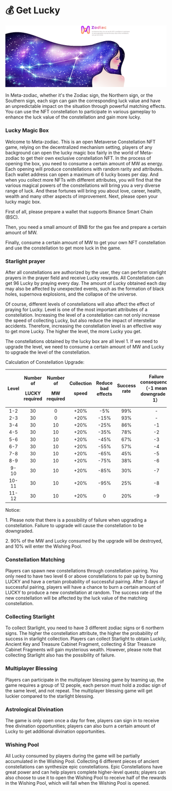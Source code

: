# 💰 Get Lucky

![](.gitbook/assets/玩法.png)

In Meta-zodiac, whether it's the Zodiac sign, the Northern sign, or the Southern sign, each sign can gain the corresponding luck value and have an unpredictable impact on the situation through powerful matching effects. You can use the NFT constellation to participate in various gameplay to enhance the luck value of the constellation and gain more lucky.

### Lucky Magic Box

Welcome to Meta-zodiac. This is an open Metaverse Constellation NFT game, relying on the decentralized mechanism setting, players of any background can open the lucky magic box fairly in the world of Meta-zodiac to get their own exclusive constellation NFT. In the process of opening the box, you need to consume a certain amount of MW as energy. Each opening will produce constellations with random rarity and attributes. Each wallet address can open a maximum of 6 lucky boxes per day. And when you collect more NFTs with different attributes, you will find that the various magical powers of the constellations will bring you a very diverse range of luck. And these fortunes will bring you about love, career, health, wealth and many other aspects of improvement. Next, please open your lucky magic box.

First of all, please prepare a wallet that supports Binance Smart Chain (BSC).

Then, you need a small amount of BNB for the gas fee and prepare a certain amount of MW.

Finally, consume a certain amount of MW to get your own NFT constellation and use the constellation to get more luck in the game.

### **Starlight prayer**

After all constellations are authorized by the user, they can perform starlight prayers in the prayer field and receive Lucky rewards. All Constellation can get 96 Lucky by praying every day. The amount of Lucky obtained each day may also be affected by unexpected events, such as the formation of black holes, supernova explosions, and the collapse of the universe.

&#x20;

Of course, different levels of constellations will also affect the effect of praying for Lucky. Level is one of the most important attributes of a constellation. Increasing the level of a constellation can not only increase the speed of collecting Lucky, but also reduce the impact of interstellar accidents. Therefore, increasing the constellation level is an effective way to get more Lucky. The higher the level, the more Lucky you get.

&#x20;

The constellations obtained by the lucky box are all level 1. If we need to upgrade the level, we need to consume a certain amount of MW and Lucky to upgrade the level of the constellation.

Calculation of Constellation Upgrade:

&#x20;

| Level | <p>Number of</p><p>LUCKY required</p> | <p>Number of</p><p>MW required</p> | <p>Collection</p><p>speed</p> | Reduce bad effects | Success rate | Failure consequences（-1 means downgrade by 1） |
| :---: | :-----------------------------------: | :--------------------------------: | :---------------------------: | :----------------: | :----------: | :-------------------------------------------: |
|  1-2  |                   30                  |                  0                 |              +20%             |         -5%        |      99%     |                       -                       |
|  2-3  |                   30                  |                  0                 |              +20%             |        -15%        |      93%     |                       -                       |
|  3-4  |                   30                  |                 10                 |              +20%             |        -25%        |      86%     |                       -1                      |
|  4-5  |                   30                  |                 10                 |              +20%             |        -35%        |      78%     |                       -2                      |
|  5-6  |                   30                  |                 10                 |              +20%             |        -45%        |      67%     |                       -3                      |
|  6-7  |                   30                  |                 10                 |              +20%             |        -55%        |      57%     |                       -4                      |
|  7-8  |                   30                  |                 10                 |              +20%             |        -65%        |      45%     |                       -5                      |
|  8-9  |                   30                  |                 10                 |              +20%             |        -75%        |      38%     |                       -6                      |
|  9-10 |                   30                  |                 10                 |              +20%             |        -85%        |      30%     |                       -7                      |
| 10-11 |                   30                  |                 10                 |              +20%             |        -95%        |      25%     |                       -8                      |
| 11-12 |                   30                  |                 10                 |              +20%             |          0         |      20%     |                       -9                      |

&#x20;

&#x20;Notice:

1\. Please note that there is a possibility of failure when upgrading a constellation. Failure to upgrade will cause the constellation to be downgraded.

2\. 90% of the MW and Lucky consumed by the upgrade will be destroyed, and 10% will enter the Wishing Pool.

### Constellation Matching

Players can spawn new constellations through constellation pairing. You only need to have two level 6 or above constellations to pair up by burning LUCKY and have a certain probability of successful pairing. After 3 days of successful pairing, players will have a chance to burn a certain amount of LUCKY to produce a new constellation at random. The success rate of the new constellation will be affected by the luck value of the matching constellation.

### Collecting Starlight

To collect Starlight, you need to have 3 different zodiac signs or 6 northern signs. The higher the constellation attribute, the higher the probability of success in starlight collection. Players can collect Starlight to obtain Luckily, Ancient Key and Treasure Cabinet Fragment, collecting 4 Star Treasure Cabinet Fragments will gain mysterious wealth. However, please note that collecting Starlight also has the possibility of failure.

### Multiplayer Blessing

Players can participate in the multiplayer blessing game by teaming up, the game requires a group of 12 people, each person must hold a zodiac sign of the same level, and not repeat. The multiplayer blessing game will get luckier compared to the starlight blessing.

### Astrological Divination

The game is only open once a day for free, players can sign in to receive free divination opportunities; players can also burn a certain amount of Lucky to get additional divination opportunities.

### Wishing Pool

All Lucky consumed by players during the game will be partially accumulated in the Wishing Pool. Collecting 6 different pieces of ancient constellations can synthesize epic constellations. Epic Constellations have great power and can help players complete higher-level quests; players can also choose to use it to open the Wishing Pool to receive half of the rewards in the Wishing Pool, which will fall when the Wishing Pool is opened.
